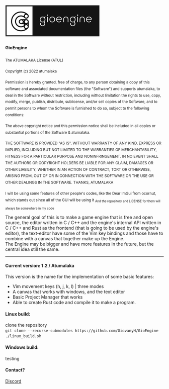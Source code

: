 ![Logo](https://github.com/GiovanyH/GioEngine/blob/main/Logo.png)  
=====

#### GioEngine

<sub>The ATUMALAKA License (ATUL)

<sub>Copyright (c) 2022 atumalaka

<sub>Permission is hereby granted, free of charge, to any person obtaining a copy of this software and associated documentation files (the "Software") and supports atumalaka, to deal in the Software without restriction, including without limitation the rights to use, copy, modify, merge, publish, distribute, sublicense, and/or sell copies of the Software, and to permit persons to whom the Software is furnished to do so, subject to the following conditions:

<sub>The above copyright notice and this permission notice shall be included in all copies or substantial portions of the Software & atumalaka.

<sub>THE SOFTWARE IS PROVIDED "AS IS", WITHOUT WARRANTY OF ANY KIND, EXPRESS OR IMPLIED, INCLUDING BUT NOT LIMITED TO THE WARRANTIES OF MERCHANTABILITY, FITNESS FOR A PARTICULAR PURPOSE AND NONINFRINGEMENT. IN NO EVENT SHALL THE AUTHORS OR COPYRIGHT HOLDERS BE LIABLE FOR ANY CLAIM, DAMAGES OR OTHER LIABILITY, WHETHER IN AN ACTION OF CONTRACT, TORT OR OTHERWISE, ARISING FROM, OUT OF OR IN CONNECTION WITH THE SOFTWARE OR THE USE OR OTHER DEALINGS IN THE SOFTWARE. THANKS, ATUMALAKA

<sub> I will be using some features of other people's codes, like the Dear ImGui from ocornut, which stands out since all of the GUI will be using it
<sub> And the repository and LICENSE for them will always be somewhere in my code

The general goal of this is to make a game engine that is free and open source, the editor written in C / C++ and the engine's internal API written in C / C++ and Rust as the frontend (that is going to be used by the engine's editor), the text-editor have some of the Vim key bindings and those have to combine with a canvas that together make up the Engine.  
The Engine may be bigger and have more features in the future, but the central idea still the same.

----

#### Current version: 1.2 / Atumalaka

This version is the name for the implementation of some basic features:

 - Vim movement keys (h, j, k, l) | three modes
 - A canvas that works with windows, and the text editor
 - Basic Project Manager that works
 - Able to create Rust code and compile it to make a program.

#### Linux build:
clone the repository  
`git clone --recurse-submodules https://github.com/GiovanyH/GioEngine`  
`./linux_build.sh`

#### Windows build:
testing

#### Contact?
[Discord](https://discord.gg/DQbDc58sJ6)

